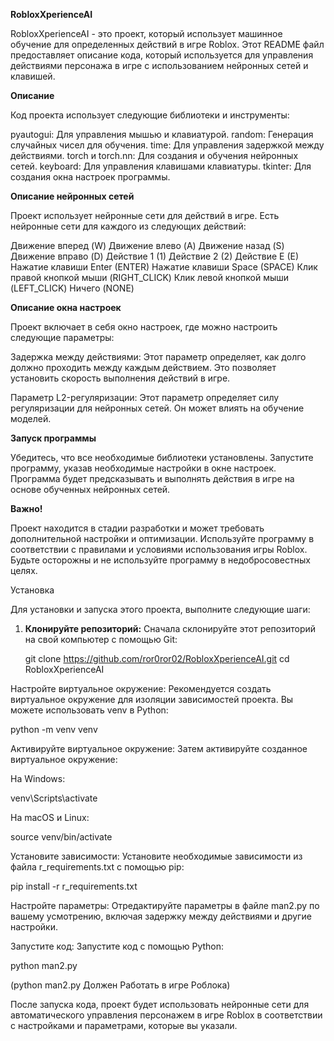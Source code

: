 **RobloxXperienceAI**


RobloxXperienceAI - это проект, который использует машинное обучение для определенных действий в игре Roblox. Этот README файл предоставляет описание кода, который используется для управления действиями персонажа в игре с использованием нейронных сетей и клавишей.


**Описание**


Код проекта использует следующие библиотеки и инструменты:

pyautogui: Для управления мышью и клавиатурой.
random: Генерация случайных чисел для обучения.
time: Для управления задержкой между действиями.
torch и torch.nn: Для создания и обучения нейронных сетей.
keyboard: Для управления клавишами клавиатуры.
tkinter: Для создания окна настроек программы.


**Описание нейронных сетей**


Проект использует нейронные сети для действий в игре. Есть нейронные сети для каждого из следующих действий:

Движение вперед (W)
Движение влево (A)
Движение назад (S)
Движение вправо (D)
Действие 1 (1)
Действие 2 (2)
Действие E (E)
Нажатие клавиши Enter (ENTER)
Нажатие клавиши Space (SPACE)
Клик правой кнопкой мыши (RIGHT_CLICK)
Клик левой кнопкой мыши (LEFT_CLICK)
Ничего (NONE)


**Описание окна настроек**


Проект включает в себя окно настроек, где можно настроить следующие параметры:

Задержка между действиями: Этот параметр определяет, как долго должно проходить между каждым действием. Это позволяет установить скорость выполнения действий в игре.

Параметр L2-регуляризации: Этот параметр определяет силу регуляризации для нейронных сетей. Он может влиять на обучение моделей.


**Запуск программы**


Убедитесь, что все необходимые библиотеки установлены.
Запустите программу, указав необходимые настройки в окне настроек.
Программа будет предсказывать и выполнять действия в игре на основе обученных нейронных сетей.


**Важно!**


Проект находится в стадии разработки и может требовать дополнительной настройки и оптимизации.
Используйте программу в соответствии с правилами и условиями использования игры Roblox.
Будьте осторожны и не используйте программу в недобросовестных целях.


Установка


Для установки и запуска этого проекта, выполните следующие шаги:

1. **Клонируйте репозиторий:** Сначала склонируйте этот репозиторий на свой компьютер с помощью Git:

   git clone https://github.com/ror0ror02/RobloxXperienceAI.git
   cd RobloxXperienceAI

Настройте виртуальное окружение: Рекомендуется создать виртуальное окружение для изоляции зависимостей проекта. Вы можете использовать venv в Python:

python -m venv venv

Активируйте виртуальное окружение: Затем активируйте созданное виртуальное окружение:

На Windows:

venv\Scripts\activate

На macOS и Linux:

source venv/bin/activate

Установите зависимости: Установите необходимые зависимости из файла r_requirements.txt с помощью pip:

pip install -r r_requirements.txt

Настройте параметры: Отредактируйте параметры в файле man2.py по вашему усмотрению, включая задержку между действиями и другие настройки.

Запустите код: Запустите код с помощью Python:

python man2.py

(python man2.py Должен Работать в игре Роблока)

После запуска кода, проект будет использовать нейронные сети для автоматического управления персонажем в игре Roblox в соответствии с настройками и параметрами, которые вы указали.
